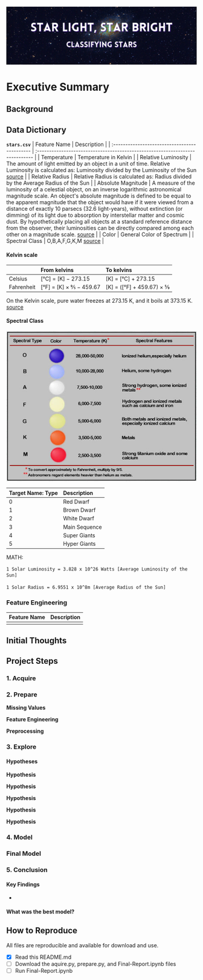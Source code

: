 ![star-header](./visuals/stars_header.png)

# Executive Summary

## Background


## Data Dictionary
 
**`stars.csv`**
| Feature Name                                  | Description                                                                   |
| :-------------------------------------------- | :---------------------------------------------------------------------------- |
| Temperature                                   | Temperature in Kelvin                                                         |
| Relative Luminosity                           | The amount of light emitted by an object in a unit of time. Relative Luminosity is calculated as: Luminosity divided by the Luminosity of the Sun [source](https://en.wikipedia.org/wiki/Luminosity)                        |
| Relative Radius                               | Relative Radius is calculated as: Radius divided by the Average Radius of the Sun                                   |
| Absolute Magnitude                            |  A measure of the luminosity of a celestial object, on an inverse logarithmic astronomical magnitude scale. An object's absolute magnitude is defined to be equal to the apparent magnitude that the object would have if it were viewed from a distance of exactly 10 parsecs (32.6 light-years), without extinction (or dimming) of its light due to absorption by interstellar matter and cosmic dust. By hypothetically placing all objects at a standard reference distance from the observer, their luminosities can be directly compared among each other on a magnitude scale. [source](https://en.wikipedia.org/wiki/Absolute_magnitude)                                                            |
| Color                                         | General Color of Spectrum                                                     |
| Spectral Class                                | O,B,A,F,G,K,M [source](https://skyandtelescope.org/observing/stellar-spectral-types-03302016/)  |


#### Kelvin scale 
|                | From kelvins               | To kelvins                  |
| :------------- | :------------------------- | :-------------------------- |
| Celsius        | 	[°C] = [K] − 273.15 	  | [K] = [°C] + 273.15         |
| Fahrenheit     | 	[°F] = [K] × 9⁄5 − 459.67 |	[K] = ([°F] + 459.67) × 5⁄9 |

 On the Kelvin scale, pure water freezes at 273.15 K, and it boils at 373.15 K.
 [source](https://en.wikipedia.org/wiki/Kelvin)


#### Spectral Class

![spectral-visual](./visuals/spectral_classes.jpg)

| Target Name: __Type__ | Description             |
| :-------------------- | :---------------------- |
| 0                     | Red Dwarf               | 
| 1                     | Brown Dwarf             | 
| 2                     | White Dwarf             | 
| 3                     | Main Sequence           | 
| 4                     | Super Giants            | 
| 5                     | Hyper Giants            | 

MATH:

    1 Solar Luminosity = 3.828 x 10^26 Watts [Average Luminosity of the Sun]

    1 Solar Radius = 6.9551 x 10^8m [Average Radius of the Sun]

### Feature Engineering
| Feature Name                | Description                                                                                 |
|-----------------------------|---------------------------------------------------------------------------------------------|
|||


## Initial Thoughts


## Project Steps
### 1. Acquire


### 2. Prepare
**Missing Values**

**Feature Engineering**

**Preprocessing**


### 3. Explore


#### Hypotheses
**Hypothesis**
> 


**Hypothesis**
>

**Hypothesis**
> 

**Hypothesis**
> 

**Hypothesis**
> 

### 4. Model


### Final Model


### 5. Conclusion

#### Key Findings
- 

#### What was the best model?


## How to Reproduce
All files are reproducible and available for download and use.
- [x] Read this README.md
- [ ] Download the aquire.py, prepare.py, and Final-Report.ipynb files
- [ ] Run Final-Report.ipynb
